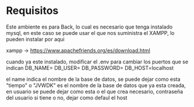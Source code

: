 # Requisitos

Este ambiente es para Back, lo cual es necesario que tenga instalado mysql, en este caso se puede usar 
el que nos suministra el XAMPP, lo pueden instalar por aqui

xampp -> https://www.apachefriends.org/es/download.html

cuando ya este instalado, modificar el .env para cambiar los puertos que se indican
DB_NAME=
DB_USER=
DB_PASSWORD=
DB_HOST=localhost

el name indica el nombre de la base de datos, se puede dejar como esta "tiempo" o "JVWDK"
es el nombre de la base de datos que ya esta creada, en usuario se puede dejar como esta o el que crea necesario,
contraseña del usuario si tiene o no, dejar como defaul el host
